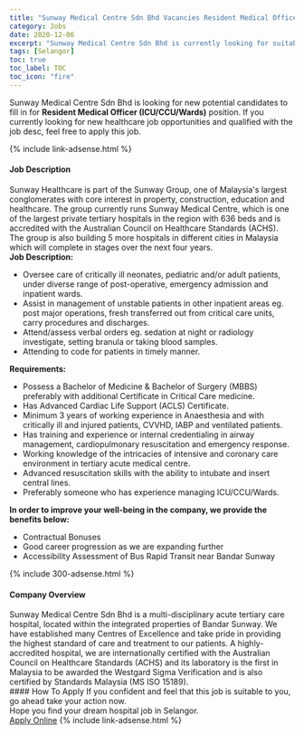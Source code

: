 ```yaml
---
title: "Sunway Medical Centre Sdn Bhd Vacancies Resident Medical Officer (ICU/CCU/Wards)" 
category: Jobs 
date: 2020-12-06 
excerpt: "Sunway Medical Centre Sdn Bhd is currently looking for suitable person to fill in the Resident Medical Officer (ICU/CCU/Wards) which positioned at Selangor" 
tags: [Selangor] 
toc: true 
toc_label: TOC 
toc_icon: "fire" 
--- 
```


<p>Sunway Medical Centre Sdn Bhd is looking for new potential candidates to fill in for <b>Resident Medical Officer (ICU/CCU/Wards)</b> position. If you currently looking for new healthcare job opportunities and qualified with the job desc, feel free to apply this job.
</p>{% include link-adsense.html %} 
<div><div><div><h4>Job Description</h4></div></div><div><div><span><div><div>Sunway Healthcare is part of the Sunway Group, one of Malaysia's largest conglomerates with core interest in property, construction, education and healthcare. The group currently runs Sunway Medical Centre, which is one of the largest private tertiary hospitals in the region with 636 beds and is accredited with the Australian Council on Healthcare Standards (ACHS). The group is also building 5 more hospitals in different cities in Malaysia which will complete in stages over the next four years.</div><div><strong>Job Description:</strong></div><ul><li>Oversee care of critically ill neonates, pediatric and/or adult patients, under diverse range of post-operative, emergency admission and inpatient wards.</li><li>Assist in management of unstable patients in other inpatient areas eg. post major operations, fresh transferred out from critical care units, carry procedures and discharges.</li><li>Attend/assess verbal orders eg. sedation at night or radiology investigate, setting branula or taking blood samples.</li><li>Attending to code for patients in timely manner.</li></ul><div><strong>Requirements:</strong><ul><li>Possess a Bachelor of Medicine &amp; Bachelor of Surgery (MBBS) preferably with additional Certificate in Critical Care medicine.</li><li>Has Advanced Cardiac Life Support (ACLS) Certificate.</li><li>Minimum 3 years of working experience in Anaesthesia and with critically ill and injured patients, CVVHD, IABP and ventilated patients.</li><li>Has training and experience or internal credentialing in airway management, cardiopulmonary resuscitation and emergency response.</li><li>Working knowledge of the intricacies of intensive and coronary care environment in tertiary acute medical centre.</li><li>Advanced resuscitation skills with the ability to intubate and insert central lines.</li><li>Preferably someone who has experience managing ICU/CCU/Wards.</li></ul><div><strong>In order to improve your well-being in the company, we provide the benefits below:</strong></div><ul><li>Contractual Bonuses</li><li>Good career progression as we are expanding further</li><li>Accessibility Assessment of Bus Rapid Transit near Bandar Sunway</li></ul></div></div></span></div></div></div> 
{% include 300-adsense.html %} 
<div><div><div><h4>Company Overview</h4></div></div><div><div><span><div><div>
	Sunway Medical Centre Sdn Bhd is a multi-disciplinary acute tertiary care hospital, located within the integrated properties of Bandar Sunway. We have established many Centres of Excellence and take pride in providing the highest standard of care and treatment to our patients. A highly-accredited hospital, we are internationally certified with the Australian Council on Healthcare Standards (ACHS) and its laboratory is the first in Malaysia to be awarded the Westgard Sigma Verification and is also certified by Standards Malaysia (MS ISO 15189).</div></div></span></div></div></div> 
#### How To Apply 
If you confident and feel that this job is suitable to you, go ahead take your action now. <br/> 
Hope you find your dream hospital job in Selangor. <br/> 
<a href="https://www.jobstreet.com.my/en/job/resident-medical-officer-icu-ccu-wards-4428241?jobId=jobstreet-my-job-4428241&sectionRank=18&token=0~86f4fbec-cc52-49c2-a7e0-cd9a96d2ea0b&fr=SRP%20View%20In%20New%20Ta" class="btn btn--warning" target="_blank" rel="nofollow noopenner">Apply Online</a> 
{% include link-adsense.html %} 